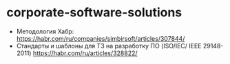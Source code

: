 # corporate-software-solutions

- Методология Хабр: https://habr.com/ru/companies/simbirsoft/articles/307844/
- Стандарты и шаблоны для ТЗ на разработку ПО (ISO/IEC/ IEEE 29148-2011) https://habr.com/ru/articles/328822/
